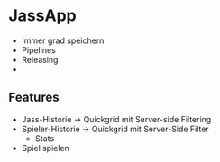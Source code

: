 # JassApp

- Immer grad speichern
- Pipelines
- Releasing
- 
## Features


- Jass-Historie -> Quickgrid mit Server-side Filtering
- Spieler-Historie -> Quickgrid mit Server-Side Filter
  - Stats
- Spiel spielen
